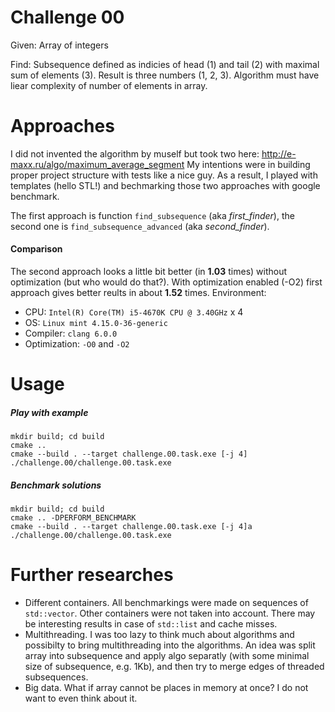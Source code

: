 # Challenge 00

Given:
Array of integers

Find:
Subsequence defined as indicies of head (1) and tail (2)  with maximal sum of elements (3).
Result is three numbers (1, 2, 3). Algorithm must have liear complexity of number of elements in array.

# Approaches
I did not invented the algorithm by muself but took two here: http://e-maxx.ru/algo/maximum_average_segment
My intentions were in building proper project structure with tests like a nice guy.
As a result, I played with templates (hello STL!) and bechmarking those two approaches with google benchmark.

The first approach is function ```find_subsequence``` (aka *first\_finder*), the second one is ```find_subsequence_advanced``` (aka *second\_finder*).

#### Comparison
The second approach looks a little bit better (in **1.03** times) without optimization (but who would do that?).
With optimization enabled (-O2) first approach gives better reults in about **1.52** times.
Environment:
- CPU: ```Intel(R) Core(TM) i5-4670K CPU @ 3.40GHz``` x 4
- OS: ```Linux mint 4.15.0-36-generic```
- Compiler: ```clang 6.0.0```
- Optimization: ```-O0``` and ```-O2```

# Usage
##### Play with example

```
mkdir build; cd build
cmake ..
cmake --build . --target challenge.00.task.exe [-j 4]
./challenge.00/challenge.00.task.exe
```
##### Benchmark solutions
```
mkdir build; cd build
cmake .. -DPERFORM_BENCHMARK
cmake --build . --target challenge.00.task.exe [-j 4]a
./challenge.00/challenge.00.task.exe
```
# Further researches
- Different containers.
    All benchmarkings were made on sequences of ```std::vector```. Other containers were not taken into account. There may be interesting results in case of ```std::list``` and cache misses.
- Multithreading.
    I was too lazy to think much about algorithms and possibilty to bring multithreading into the algorithms. An idea was split array into subsequence and apply algo separatly (with some minimal size of subsequence, e.g. 1Kb), and then try to merge edges of threaded subsequences.
- Big data.
    What if array cannot be places in memory at once? I do not want to even think about it.
